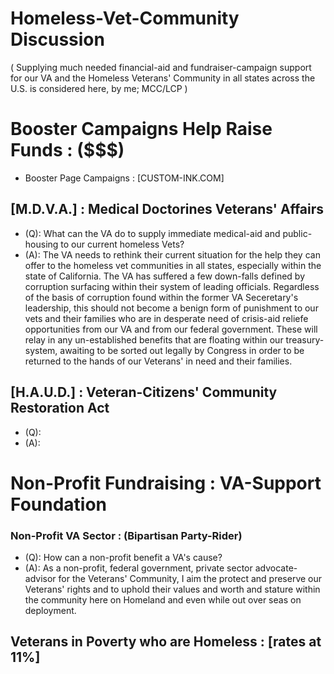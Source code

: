 # Homeless-Vet-Community Discussion
( Supplying much needed financial-aid and fundraiser-campaign support for our VA and the Homeless Veterans' Community in all states across the U.S. is considered here, by me; MCC/LCP )

# Booster Campaigns Help Raise Funds : ($$$)
* Booster Page Campaigns : [CUSTOM-INK.COM]


## [M.D.V.A.] : Medical Doctorines Veterans' Affairs

* (Q): What can the VA do to supply immediate medical-aid and public-housing to our current homeless Vets? 
* (A): The VA needs to rethink their current situation for the help they can offer to the homeless vet communities in all states, especially within the state of California. The VA has suffered a few down-falls defined by corruption surfacing within their system of leading officials. Regardless of the basis of corruption found within the former VA Seceretary's leadership, this should not become a benign form of punishment to our vets and their families who are in desperate need of crisis-aid reliefe opportunities from our VA and from our federal government. These will relay in any un-established benefits that are floating within our treasury-system, awaiting to be sorted out legally by Congress in order to be returned to the hands of our Veterans' in need and their families.

## [H.A.U.D.] : Veteran-Citizens' Community Restoration Act 

* (Q): 
* (A): 

# Non-Profit Fundraising : VA-Support Foundation

### Non-Profit VA Sector : (Bipartisan Party-Rider)

* (Q): How can a non-profit benefit a VA's cause?
* (A): As a non-profit, federal government, private sector advocate-advisor for the Veterans' Community, I aim the protect and preserve our Veterans' rights and to uphold their values and worth and stature within the community here on Homeland and even while out over seas on deployment.

## Veterans in Poverty who are Homeless : [rates at 11%]
